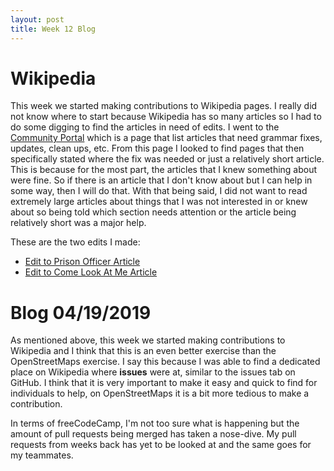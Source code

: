 ```yaml
---
layout: post
title: Week 12 Blog
---
```


# Wikipedia

This week we started making contributions to Wikipedia pages. I really did not know where to start because Wikipedia has so many articles so I had to do some digging to find the articles in need of edits. I went to the [Community Portal](https://en.wikipedia.org/wiki/Wikipedia:Community_portal) which is a page that list articles that need grammar fixes, updates, clean ups, etc. From this page I looked to find pages that then specifically stated where the fix was needed or just a relatively short article. This is because for the most part, the articles that I knew something about were fine. So if there is an article that I don't know about but I can help in some way, then I will do that. With that being said, I did not want to read extremely large articles about things that I was not interested in or knew about so being told which section needs attention or the article being relatively short was a major help.

These are the two edits I made:
- [Edit to Prison Officer Article](https://en.wikipedia.org/w/index.php?title=Prison_officer&diff=prev&oldid=892676162)
- [Edit to Come Look At Me Article](https://en.wikipedia.org/w/index.php?title=Come_Look_at_Me&diff=prev&oldid=892676865)

# Blog 04/19/2019

As mentioned above, this week we started making contributions to Wikipedia and I think that this is
an even better exercise than the OpenStreetMaps exercise. I say this because I was able to find a
dedicated place on Wikipedia where **issues** were at, similar to the issues tab on GitHub. I think
that it is very important to make it easy and quick to find for individuals to help, on OpenStreetMaps
it is a bit more tedious to make a contribution.

In terms of freeCodeCamp, I'm not too sure what is happening but the amount of pull requests being
merged has taken a nose-dive. My pull requests from weeks back has yet to be looked at and the
same goes for my teammates.
